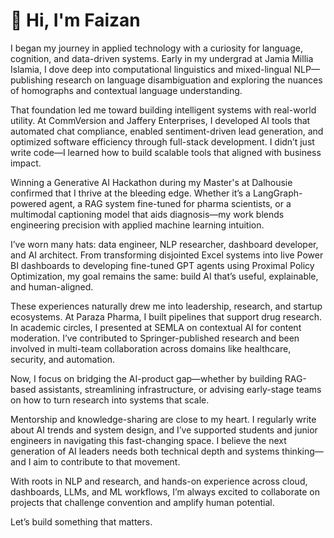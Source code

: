 # 👋 Hi, I'm Faizan

I began my journey in applied technology with a curiosity for language, cognition, and data-driven systems. Early in my undergrad at Jamia Millia Islamia, I dove deep into computational linguistics and mixed-lingual NLP—publishing research on language disambiguation and exploring the nuances of homographs and contextual language understanding.

That foundation led me toward building intelligent systems with real-world utility. At CommVersion and Jaffery Enterprises, I developed AI tools that automated chat compliance, enabled sentiment-driven lead generation, and optimized software efficiency through full-stack development. I didn’t just write code—I learned how to build scalable tools that aligned with business impact.

Winning a Generative AI Hackathon during my Master's at Dalhousie confirmed that I thrive at the bleeding edge. Whether it’s a LangGraph-powered agent, a RAG system fine-tuned for pharma scientists, or a multimodal captioning model that aids diagnosis—my work blends engineering precision with applied machine learning intuition.

I’ve worn many hats: data engineer, NLP researcher, dashboard developer, and AI architect. From transforming disjointed Excel systems into live Power BI dashboards to developing fine-tuned GPT agents using Proximal Policy Optimization, my goal remains the same: build AI that’s useful, explainable, and human-aligned.

These experiences naturally drew me into leadership, research, and startup ecosystems. At Paraza Pharma, I built pipelines that support drug research. In academic circles, I presented at SEMLA on contextual AI for content moderation. I’ve contributed to Springer-published research and been involved in multi-team collaboration across domains like healthcare, security, and automation.

Now, I focus on bridging the AI-product gap—whether by building RAG-based assistants, streamlining infrastructure, or advising early-stage teams on how to turn research into systems that scale.

Mentorship and knowledge-sharing are close to my heart. I regularly write about AI trends and system design, and I’ve supported students and junior engineers in navigating this fast-changing space. I believe the next generation of AI leaders needs both technical depth and systems thinking—and I aim to contribute to that movement.

With roots in NLP and research, and hands-on experience across cloud, dashboards, LLMs, and ML workflows, I’m always excited to collaborate on projects that challenge convention and amplify human potential.

Let’s build something that matters.
